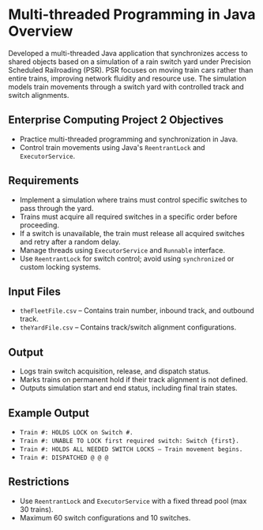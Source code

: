 # Multi-threaded Programming in Java Overview
Developed a multi-threaded Java application that synchronizes access to shared objects based on a simulation of a rain switch yard under Precision Scheduled Railroading (PSR). PSR focuses on moving train cars rather than entire trains, improving network fluidity and resource use. The simulation models train movements through a switch yard with controlled track and switch alignments.

## Enterprise Computing Project 2 Objectives
- Practice multi-threaded programming and synchronization in Java.
- Control train movements using Java's `ReentrantLock` and `ExecutorService`.

## Requirements
- Implement a simulation where trains must control specific switches to pass through the yard.
- Trains must acquire all required switches in a specific order before proceeding.
- If a switch is unavailable, the train must release all acquired switches and retry after a random delay.
- Manage threads using `ExecutorService` and `Runnable` interface.
- Use `ReentrantLock` for switch control; avoid using `synchronized` or custom locking systems.

## Input Files
- `theFleetFile.csv` – Contains train number, inbound track, and outbound track.
- `theYardFile.csv` – Contains track/switch alignment configurations.

## Output
- Logs train switch acquisition, release, and dispatch status.
- Marks trains on permanent hold if their track alignment is not defined.
- Outputs simulation start and end status, including final train states.

## Example Output
- `Train #: HOLDS LOCK on Switch #.`
- `Train #: UNABLE TO LOCK first required switch: Switch {first}.`
- `Train #: HOLDS ALL NEEDED SWITCH LOCKS – Train movement begins.`
- `Train #: DISPATCHED @ @ @`

## Restrictions
- Use `ReentrantLock` and `ExecutorService` with a fixed thread pool (max 30 trains).
- Maximum 60 switch configurations and 10 switches.
